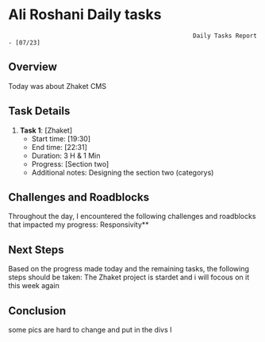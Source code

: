 # Ali Roshani Daily tasks
                                                        Daily Tasks Report - [07/23]

## Overview

Today was about Zhaket CMS

## Task Details

1. **Task 1**: [Zhaket]
   - Start time: [19:30]
   - End time: [22:31]
   - Duration:  3 H & 1 Min 
   - Progress: [Section two]
   - Additional notes: Designing the section two (categorys)
  

## Challenges and Roadblocks

Throughout the day, I encountered the following challenges and roadblocks that impacted my progress:
Responsivity**

## Next Steps

Based on the progress made today and the remaining tasks, the following steps should be taken:
The Zhaket project is stardet and i will focous on it this week again


## Conclusion
some pics are hard to change and put in the divs
ا
